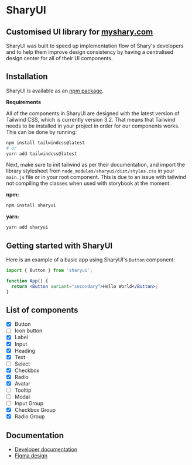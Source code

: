 # SharyUI

## Customised UI library for [myshary.com](https://myshary.com/feed)

SharyUI was built to speed up implementation flow of Shary's developers and to help them improve design consistency by having a centralised design center for all of their UI components.

## Installation

SharyUI is available as an [npm package](https://www.npmjs.com/).

**Requirements**

All of the components in SharyUI are designed with the latest version of Tailwind CSS, which is currently version 3.2. That means that Tailwind needs to be installed in your project in order for our components works. This can be done by running:

```sh
npm install tailwindcss@latest
# or
yarn add tailwindcss@latest
```

Next, make sure to init tailwind as per their documentation, and import the library stylesheet from `node_modules/sharyui/dist/styles.css` in your `main.js` file or in your root component. This is due to an issue with tailwind not compiling the classes when used with storybook at the moment.

**npm:**

```sh
npm install sharyui
```

**yarn:**

```sh
yarn add sharyui
```

## Getting started with SharyUI

Here is an example of a basic app using SharyUI's `Button` component:

```jsx
import { Button } from 'sharyui';

function App() {
  return <Button variant="secondary">Hello World</Button>;
}
```

## List of components

- [x] Button
- [ ] Icon button
- [x] Label
- [x] Input
- [x] Heading
- [x] Text
- [ ] Select
- [x] Checkbox
- [x] Radio
- [x] Avatar
- [ ] Tooltip
- [ ] Modal
- [ ] Input Group
- [x] Checkbox Group
- [x] Radio Group

## Documentation

- [Developer documentation](https://placeholder.com)
- [Figma design](https://placeholder.com)
